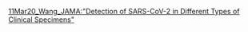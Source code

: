 [11Mar20_Wang_JAMA:"Detection of SARS-CoV-2 in Different Types of Clinical Specimens"](https://jamanetwork.com/journals/jama/fullarticle/2762997)
